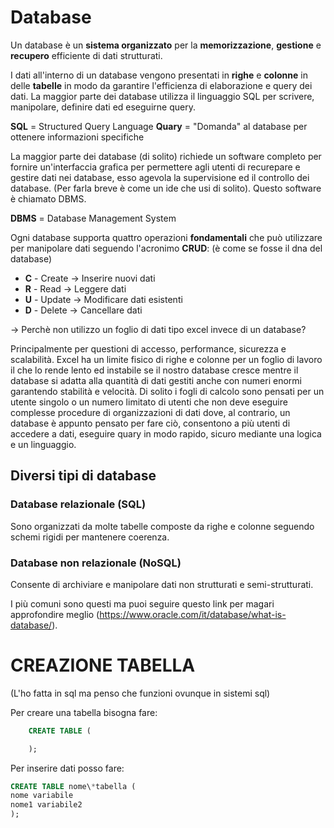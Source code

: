 # Database

Un database è un **sistema organizzato** per la **memorizzazione**, **gestione** e **recupero** efficiente di dati strutturati.

I dati all'interno di un database vengono presentati in **righe** e **colonne** in delle **tabelle** in modo da garantire l'efficienza di elaborazione e query dei dati. La maggior parte dei database utilizza il linguaggio SQL per scrivere, manipolare, definire dati ed eseguirne query.

**SQL** = Structured Query Language
**Quary** = "Domanda" al database per ottenere informazioni specifiche

La maggior parte dei database (di solito) richiede un software completo per fornire un'interfaccia grafica per permettere agli utenti di recurepare e gestire dati nei database, esso agevola la supervisione ed il controllo dei database. (Per farla breve è come un ide che usi di solito).
Questo software è chiamato DBMS.

**DBMS** = Database Management System

Ogni database supporta quattro operazioni **fondamentali** che può utilizzare per manipolare dati seguendo l'acronimo **CRUD**:
(è come se fosse il dna del database)

- **C** - Create -> Inserire nuovi dati
- **R** - Read -> Leggere dati
- **U** - Update -> Modificare dati esistenti
- **D** - Delete -> Cancellare dati

-> Perchè non utilizzo un foglio di dati tipo excel invece di un database?

Principalmente per questioni di accesso, performance, sicurezza e scalabilità.
Excel ha un limite fisico di righe e colonne per un foglio di lavoro il che lo rende lento ed instabile se il nostro database cresce mentre il database si adatta alla quantità di dati gestiti anche con numeri enormi garantendo stabilità e velocità. Di solito i fogli di calcolo sono pensati per un utente singolo o un numero limitato di utenti che non deve eseguire complesse procedure di organizzazioni di dati dove, al contrario, un database è appunto pensato per fare ciò, consentono a più utenti di accedere a dati, eseguire quary in modo rapido, sicuro mediante una logica e un linguaggio.

## Diversi tipi di database

### Database relazionale (SQL)

Sono organizzati da molte tabelle composte da righe e colonne seguendo schemi rigidi per mantenere coerenza.

### Database non relazionale (NoSQL)

Consente di archiviare e manipolare dati non strutturati e semi-strutturati.

I più comuni sono questi ma puoi seguire questo link per magari approfondire meglio (https://www.oracle.com/it/database/what-is-database/).

# CREAZIONE TABELLA

(L'ho fatta in sql ma penso che funzioni ovunque in sistemi sql)

Per creare una tabella bisogna fare:

```sql
    CREATE TABLE (

    );
```

Per inserire dati posso fare:

```sql
CREATE TABLE nome\*tabella (
nome variabile
nome1 variabile2
);
```

